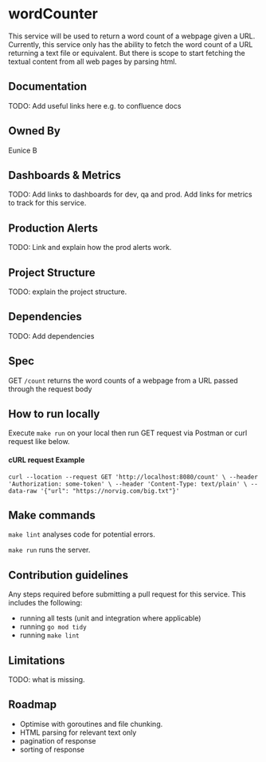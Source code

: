 # wordCounter

This service will be used to return a word count of a webpage given a URL.
Currently, this service only has the ability to fetch the word count of a URL returning a text file or equivalent.
But there is scope to start fetching the textual content from all web pages by parsing html.

## Documentation
TODO: Add useful links here e.g. to confluence docs

## Owned By

Eunice B

## Dashboards & Metrics

TODO: Add links to dashboards for dev, qa and prod. Add links for metrics to track for this service.

## Production Alerts

TODO: Link and explain how the prod alerts work.

## Project Structure

TODO: explain the project structure.

## Dependencies

TODO: Add dependencies

## Spec

GET `/count` returns the word counts of a webpage from a URL passed through the request body


## How to run locally

Execute `make run` on your local then run GET request via Postman or curl request like below.

#### cURL request Example
`curl --location --request GET 'http://localhost:8080/count' \
--header 'Authorization: some-token' \
--header 'Content-Type: text/plain' \
--data-raw '{"url": "https://norvig.com/big.txt"}'`

## Make commands

`make lint` analyses  code for potential errors.

`make run` runs the server.

## Contribution guidelines

Any steps required before submitting a pull request for this service. This includes the following:

*  running all tests (unit and integration where applicable)
*  running `go mod tidy`
*  running `make lint`

## Limitations

TODO: what is missing.

## Roadmap

- Optimise with goroutines and file chunking. 
- HTML parsing for relevant text only
- pagination of response
- sorting of response
